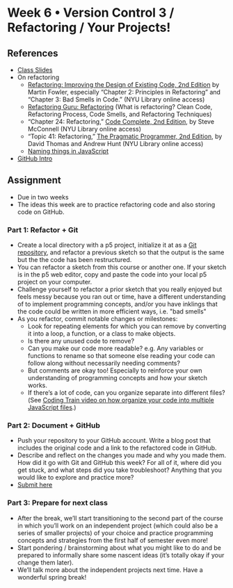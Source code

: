 # Week 6 • Version Control 3 / Refactoring / Your Projects!

## References

- [Class
  Slides](https://drive.google.com/drive/folders/1CJBvOWjvRA19uFPxTAXgoDglkHBmJadJ?usp=sharing)
- On refactoring
  - [Refactoring: Improving the Design of Existing Code, 2nd
    Edition](https://bobcat.library.nyu.edu/primo-explore/fulldisplay?docid=nyu_aleph005592882&context=L&vid=NYU&lang=en_US&search_scope=all&adaptor=Local%20Search%20Engine&isFrbr=true&tab=all&query=any,contains,martin%20fowler&sortby=date&facet=frbrgroupid,include,1149505003&mode=basic&offset=0)
    by Martin Fowler, especially “Chapter 2: Principles in Refactoring” and
    “Chapter 3: Bad Smells in Code.”  (NYU Library online access)
  - [Refactoring Guru: Refactoring](https://refactoring.guru/refactoring) (What
    is refactoring? Clean Code, Refactoring Process, Code Smells, and
    Refactoring Techniques)
  - “Chapter 24: Refactoring,” [Code Complete, 2nd
    Edition](https://bobcat.library.nyu.edu/primo-explore/fulldisplay?docid=nyu_aleph005835845&context=L&vid=NYU&lang=en_US&search_scope=all&adaptor=Local%20Search%20Engine&isFrbr=true&tab=all&query=any,contains,code%20complete&sortby=date&facet=frbrgroupid,include,1147872474&offset=0),
    by Steve McConnell (NYU Library online access) 
  - “Topic 41: Refactoring,” [The Pragmatic Programmer, 2nd
    Edition](https://bobcat.library.nyu.edu/primo-explore/fulldisplay?docid=nyu_aleph006843771&context=L&vid=NYU&lang=en_US&search_scope=all&adaptor=Local%20Search%20Engine&tab=all&query=any,contains,pragmatic%20programmer&sortby=rank&mode=basic),
    by David Thomas and Andrew Hunt (NYU Library online access)
  - [Naming things in JavaScript](https://gomakethings.com/naming-things-in-javascript/)
- [GitHub Intro](https://github.com/ellennickles/code-your-way-s23/blob/main/week6/github.md)

## Assignment

- Due in two weeks
- The ideas this week are to practice refactoring code and also storing code on
  GitHub.

### Part 1: Refactor + Git

- Create a local directory with a p5 project, initialize it at as a [Git
  repository](https://github.com/ellennickles/code-your-way-s23/blob/main/week5/git.md),
  and refactor a previous sketch so that the output is the same but
  the the code has been restructured.
- You can refactor a sketch from this course or another one. If your sketch is
  in the p5 web editor, copy and paste the code into your local p5 project on
  your computer.
- Challenge yourself to refactor a prior sketch that you really enjoyed but
  feels messy because you ran out or time, have a different understanding
  of to implement programming concepts, and/or you have inklings that the code
  could be written in more efficient ways, i.e. "bad smells"
- As you refactor, commit notable changes or milestones:
  - Look for repeating elements for which you can remove by converting it into a
    loop, a function, or a class to make objects.
  - Is there any unused code to remove?
  - Can you make our code more readable? e.g. Any variables or functions to
    rename so that someone else reading your code can follow along without
    necessarily needing comments?
  - But comments are okay too! Especially to reinforce your own understanding
    of programming concepts and how your sketch works.
  - If there’s a lot of code, can you organize separate into different
    files?(See [Coding Train video on how organize your code into multiple
    JavaScript files](https://thecodingtrain.com/tracks/code-programming-with-p5-js/code/6-objects/4-editor-js-files).)
  
### Part 2: Document + GitHub

- Push your repository to your GitHub account. Write a blog post that includes
  the original code and a link to the refactored code in GitHub.
- Describe and reflect on the changes you made and why you made them. How did it
  go with Git and GitHub this week? For all of it, where did you get stuck, and
  what steps did you take troubleshoot? Anything that you would like to explore
  and practice more?
- [Submit here](https://forms.gle/5AgRQUsAeUj8mVNTA)

### Part 3: Prepare for next class

- After the break, we’ll start transitioning to the second part of the course in
  which you’ll work on an independent project (which could also be a series of
  smaller projects) of your choice and practice programming concepts and
  strategies from the first half of semester even more!
- Start pondering / brainstorming about what you might like to do and be
  prepared to informally share some nascent ideas (it’s totally okay if your
  change them later).
- We’ll talk more about the independent projects next time. Have a wonderful
  spring break!
